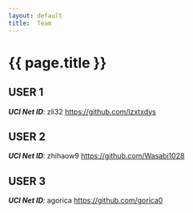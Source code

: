 ```yaml
---
layout: default
title:  Team
---
```


# {{ page.title }}


## USER 1
***UCI Net ID***: zli32
https://github.com/lzxtxdys

## USER 2
***UCI Net ID***: zhihaow9 https://github.com/Wasabi1028

## USER 3
***UCI Net ID***: agorica  https://github.com/gorica0
